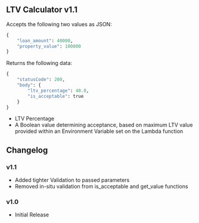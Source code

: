 ## LTV Calculator v1.1

Accepts the following two values as JSON:

```python
{
    "loan_amount": 40000,
    "property_value": 100000
}
```

Returns the following data:

```python
{
    "statusCode": 200,
    "body": {
        "ltv_percentage": 40.0,
        "is_acceptable": true
    }
}
```

- LTV Percentage
- A Boolean value determining acceptance, based on maximum LTV value provided within an Environment Variable set on the Lambda function

## Changelog

### v1.1
- Added tighter Validation to passed parameters
- Removed in-situ validation from is_acceptable and get_value functions

### v1.0
- Initial Release

